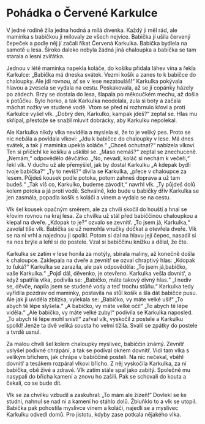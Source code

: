# Pohádka o Červené Karkulce  


V jedné rodině žila jedna hodná a milá dívenka. Každý ji měl rád, ale maminka s babičkou ji milovaly ze všech nejvíce. Babička jí ušila červený čepeček a podle něj jí začali říkat Červená Karkulka. Babička bydlela na samotě u lesa. Široko daleko nebyla žádná jiná chaloupka a babička se tam starala o lesní zvířátka. 

Jednou v létě maminka napekla koláče, do košíku přidala láhev vína a řekla Karkulce: „Babička má dneska svátek. Vezmi košík a zanes to k babičce do chaloupky. Ale jdi rovnou, ať se v lese nezatouláš!“ Karkulka pokývala hlavou a zvesela se vydala na cestu.
Poskakovala, až se jí copánky házely po zádech. Brzy se dostala do lesa, šlapala po měkoučkém mechu, až došla k potůčku. Bylo horko, a tak Karkulka neodolala, zula si boty a začala máchat nožky ve studené vodě. Vtom se před ní rozhrnulo křoví a proti Karkulce vyšel vlk. „Dobrý den, Karkulko, kampak jdeš?“ zeptal se. Hlas mu skřípal, přestože se snažil mluvit dobrácky, aby Karkulku nepolekal.

Ale Karkulka nikdy vlka neviděla a myslela si, že to je veliký pes. Proto se nic nebála a povídala vlkovi: „Jdu k babičce do chaloupky v lese. Má dnes svátek, a tak jí maminka upekla koláče.“ „Chceš ochutnat?“ nabízela vlkovi. Ten si přičichl ke košíku a ušklíbl se. „Maso nemáš?“ zeptal se znechuceně. „Nemám,“ odpovědělo děvčátko. „No, nevadí, koláč si nechám k večeři,“ řekl vlk. V duchu už ale přemýšlel, jak by dostal Karkulku „A kdepak bydlí tvoje babička?“ „Ty to nevíš?“ divila se Karkulka, „přece v chaloupce za lesem. Půjdeš kousek podle potoka, potom zahneš doprava a už tam budeš.“ „Tak víš co, Karkulko, budeme závodit,“ navrhl vlk. „Ty půjdeš dolů kolem potoka a já proti vodě. Schválně, kdo bude u babičky dřív Karkulka se jen zasmála, popadla košík s koláči a vínem a vydala se na cestu.

Vlk šel kousek opačným směrem, ale za chvíli skočil do houští a hnal se křovím rovnou na kraj lesa. Za chvilku už stál před babiččinou chaloupkou a klepal na dveře. „Kdopak to je?“ ozvalo se zevnitř. „To jsem já, Karkulka,“ zavolal tiše vlk. Babička se už nemohla vnučky dočkat a otevřela dveře. Vlk se na ni vrhl a najednou ji spolkl. Potom si dal na hlavu její čepec, nasadil si na nos brýle a lehl si do postele. Vzal si babiččinu knížku a dělal, že čte. 

Karkulka se zatím v lese honila za motýly, sbírala maliny, až konečně došla k chaloupce. Zaklepala na dveře a zevnitř se ozval chraptivý hlas: „Kdopak to ťuká?“ Karkulka se zarazila, ale pak odpověděla: „To jsem já,babičko, vaše Karkulka.“ „Pojď dál, děvenko, je otevřeno. Karkulka vešla dovnitř, a když spatřila vlka, podivila se: „Babičko, máte takový divný hlas.“ „I nediv se, děvče, napila jsem se studené vody a teď trochu stůňu.“ Karkulka tedy vyřídila pozdrav od maminky, postavila na stůl košík a šla dát babičce pusu. Ale jak ji uviděla zblízka, vylekala se: „Babičko, vy máte velké uši!“ „To abych tě lépe slyšela.“ „A babičko, vy máte velké oči!“ „To abych tě lépe viděla.“ „Ale babičko, vy máte velké zuby!“ podivila se Karkulka naposled. „To abych tě lépe mohl sníst!“ zařval vlk, vyskočil z postele a Karkulku spolkl! Jenže ta dvě veliká sousta ho velmi tížila. Svalil se zpátky do postele a tvrdě usnul.

Za malou chvíli šel kolem chaloupky myslivec, babiččin známý. Zevnitř uslyšel podivné chrápání, a tak se podíval oknem dovnitř. Vidí tam vlka s velikým břichem, jak chrápe v babiččině posteli. Na nic nečekal, vběhl dovnitř a tesákem rozpáral vlkovi břicho. Z něj vyskočila Karkulka, za ní babička, obě živé a zdravé. Vlk zatím stále spal jako zabitý. Společně mu nasypali do břicha kamení a znovu ho zašili. Pak se schovali do kouta a čekali, co se bude dít. 

Vlk se za chvilku vzbudil a zaskuhral: „To mám ale žízeň!“ Dovlekl se ke studni, nahnul se nad ni a kamení ho stáhlo dolů. Žbluňklo to a vlk se utopil. Babička pak pohostila myslivce vínem a koláči, najedli se a myslivec Karkulku odvedl domů. Pro jistotu, kdyby zase potkala nějakého vlka.
